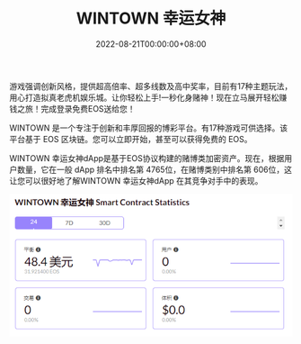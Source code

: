 ﻿---
title: "WINTOWN 幸运女神"
description: "游戏强调创新风格，提供超高倍率、超多线数及高中奖率，目前有17种主题玩法，用心打造拟真老虎机娱乐城。"
date: 2022-08-21T00:00:00+08:00
lastmod: 2022-08-21T00:00:00+08:00
draft: false
authors: [“boogArno”]
featuredImage: "wintown.png"
tags: ["Gambling","WINTOWN 幸运女神"]
categories: ["nfts"]
nfts: ["Gambling"]
blockchain: "EOS"
website: "https://twt-play.win.town/"
twitter: ""
discord: ""
telegram: ""
github: ""
youtube: ""
twitch: ""
facebook: ""
instagram: ""
reddit: ""
medium: ""
steam: ""
gitbook: ""
googleplay: ""
appstore: ""
status: "Live"
weight: 
lightgallery: true
toc: true
pinned: false
recommend: false
recommend1: false
---
游戏强调创新风格，提供超高倍率、超多线数及高中奖率，目前有17种主题玩法，用心打造拟真老虎机娱乐城。让你轻松上手!一秒化身赌神！现在立马展开轻松赚钱之旅！完成登录免费EOS送给您！

WINTOWN 是一个专注于创新和丰厚回报的博彩平台。有17种游戏可供选择。该平台基于 EOS 区块链。您可以立即开始，甚至可以获得免费的 EOS。

WINTOWN 幸运女神dApp是基于EOS协议构建的赌博类加密资产。现在，根据用户数量，它在一般 dApp 排名中排名第 4765位，在赌博类别中排名第 606位，这让您可以很好地了解WINTOWN 幸运女神dApp 在其竞争对手中的表现。

![1661095091392](1661095091392.jpg)